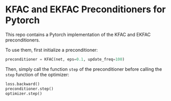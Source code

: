 # KFAC and EKFAC Preconditioners for Pytorch 
This repo contains a Pytorch implementation of the KFAC and EKFAC preconditioners.

To use them, first initialize a preconditioner:
```python
preconditioner = KFAC(net, eps=0.1, update_freq=100)
```

Then, simply call the function `step` of the preconditioner before calling the `step` function of the optimizer:

```python
loss.backward()
preconditioner.step()
optimizer.step()
```
